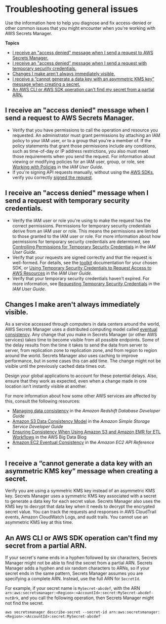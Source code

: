 # Troubleshooting general issues<a name="troubleshoot_general"></a>

Use the information here to help you diagnose and fix access\-denied or other common issues that you might encounter when you're working with AWS Secrets Manager\.

**Topics**
+ [I receive an "access denied" message when I send a request to AWS Secrets Manager\.](#troubleshoot_general_access-denied-service)
+ [I receive an "access denied" message when I send a request with temporary security credentials\.](#troubleshoot_general_access-denied-temp-creds)
+ [Changes I make aren't always immediately visible\.](#troubleshoot_general_eventual-consistency)
+ [I receive a “cannot generate a data key with an asymmetric KMS key” message when creating a secret\.](#asymmetrical-key)
+ [An AWS CLI or AWS SDK operation can't find my secret from a partial ARN\.](#ARN_secretnamehyphen)

## I receive an "access denied" message when I send a request to AWS Secrets Manager\.<a name="troubleshoot_general_access-denied-service"></a>
+ Verify that you have permissions to call the operation and resource you requested\. An administrator must grant permissions by attaching an IAM policy to your IAM user, or to a group that you're a member of\. If the policy statements that grant those permissions include any conditions, such as time\-of\-day or IP address restrictions, you also must meet those requirements when you send the request\. For information about viewing or modifying policies for an IAM user, group, or role, see [Working with Policies](https://docs.aws.amazon.com/IAM/latest/UserGuide/access_policies_manage.html) in the *IAM User Guide*\.
+ If you're signing API requests manually, without using the [AWS SDKs](http://aws.amazon.com/tools/), verify you correctly [signed the request](https://docs.aws.amazon.com/general/latest/gr/signing_aws_api_requests.html)\.

## I receive an "access denied" message when I send a request with temporary security credentials\.<a name="troubleshoot_general_access-denied-temp-creds"></a>
+ Verify the IAM user or role you're using to make the request has the correct permissions\. Permissions for temporary security credentials derive from an IAM user or role\. This means the permissions are limited to those granted to the IAM user or role\. For more information about how permissions for temporary security credentials are determined, see [Controlling Permissions for Temporary Security Credentials](https://docs.aws.amazon.com/IAM/latest/UserGuide/id_credentials_temp_control-access.html) in the *IAM User Guide*\.
+ Verify that your requests are signed correctly and that the request is well\-formed\. For details, see the [toolkit](http://aws.amazon.com/tools/) documentation for your chosen SDK, or [Using Temporary Security Credentials to Request Access to AWS Resources](https://docs.aws.amazon.com/IAM/latest/UserGuide/id_credentials_temp_use-resources.html) in the *IAM User Guide*\.
+ Verify that your temporary security credentials haven't expired\. For more information, see [Requesting Temporary Security Credentials](https://docs.aws.amazon.com/IAM/latest/UserGuide/id_credentials_temp_request.html) in the *IAM User Guide*\. 

## Changes I make aren't always immediately visible\.<a name="troubleshoot_general_eventual-consistency"></a>

As a service accessed through computers in data centers around the world, AWS Secrets Manager uses a distributed computing model called [eventual consistency](https://wikipedia.org/wiki/Eventual_consistency)\. Any change that you make in Secrets Manager \(or other AWS services\) takes time to become visible from all possible endpoints\. Some of the delay results from the time it takes to send the data from server to server, from replication zone to replication zone, and from region to region around the world\. Secrets Manager also uses caching to improve performance, but in some cases this can add time\. The change might not be visible until the previously cached data times out\.

Design your global applications to account for these potential delays\. Also, ensure that they work as expected, even when a change made in one location isn't instantly visible at another\.

For more information about how some other AWS services are affected by this, consult the following resources:
+ [Managing data consistency](https://docs.aws.amazon.com/redshift/latest/dg/managing-data-consistency.html) in the *Amazon Redshift Database Developer Guide*
+ [Amazon S3 Data Consistency Model](https://docs.aws.amazon.com/AmazonS3/latest/dev/Introduction.html#ConsistencyModel) in the *Amazon Simple Storage Service Developer Guide*
+ [Ensuring Consistency When Using Amazon S3 and Amazon EMR for ETL Workflows](http://aws.amazon.com/blogs/big-data/ensuring-consistency-when-using-amazon-s3-and-amazon-elastic-mapreduce-for-etl-workflows/) in the AWS Big Data Blog
+ [Amazon EC2 Eventual Consistency](https://docs.aws.amazon.com/AWSEC2/latest/APIReference/query-api-troubleshooting.html#eventual-consistency) in the *Amazon EC2 API Reference*
+ 

## I receive a “cannot generate a data key with an asymmetric KMS key” message when creating a secret\.<a name="asymmetrical-key"></a>

Verify you are using a symmetric KMS key instead of an asymmetric KMS key\. Secrets Manager uses a symmetric KMS key associated with a secret to generate a data key for each secret value\. Secrets Manager also uses the KMS key to decrypt that data key when it needs to decrypt the encrypted secret value\. You can track the requests and responses in AWS CloudTrail events, Amazon CloudWatch Logs, and audit trails\. You cannot use an asymmetric KMS key at this time\. 

## An AWS CLI or AWS SDK operation can't find my secret from a partial ARN\.<a name="ARN_secretnamehyphen"></a>

If your secret's name ends in a hyphen followed by six characters, Secrets Manager might not be able to find the secret from a partial ARN\. Secrets Manager adds a hyphen and six random characters to ARNs, so if your secret ends in the same pattern, Secrets Manager assumes you are specifying a complete ARN\. Instead, use the full ARN for `SecretId`\.

For example, if your secret name is `MySecret-abcdef`, with the ARN `arn:aws:secretsmanager:<Region>:<AccountId>:secret:MySecret-abcdef-nutBrk`, and you call the following operation, then Secrets Manager might not find the secret\. 

```
aws secretsmanager describe-secret --secret-id arn:aws:secretsmanager:<Region>:<AccountId>:secret:MySecret-abcdef
```